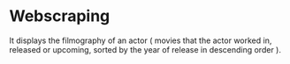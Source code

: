 # Webscraping
It displays the filmography of an actor ( movies that the actor worked in, released or upcoming, sorted by the year of release in descending order ). 
